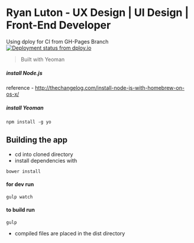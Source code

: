 Ryan Luton - UX Design | UI Design | Front-End Developer
================

Using dploy for CI from GH-Pages Branch
[![Deployment status from dploy.io](https://ryanluton.dploy.io/badge/77558059879410/13791.png)](http://dploy.io)

> Built with Yeoman


##### install Node.js
reference - http://thechangelog.com/install-node-js-with-homebrew-on-os-x/

##### install Yeoman
```
npm install -g yo
```

## Building the app
* cd into cloned directory
* install dependencies with 
```
bower install
```

#### for dev run 

```
gulp watch
```

#### to build run 

```
gulp
```
* compiled files are placed in the dist directory